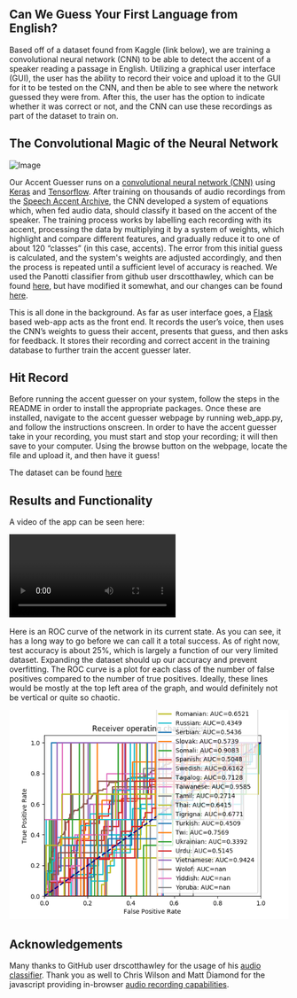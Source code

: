 ## Can We Guess Your First Language from English?

Based off of a dataset found from Kaggle (link below), we are training a convolutional neural network (CNN) to be able to detect the accent of a speaker reading a passage in English. Utilizing a graphical user interface (GUI), the user has the ability to record their voice and upload it to the GUI for it to be tested on the CNN, and then be able to see where the network guessed they were from. After this, the user has the option to indicate whether it was correct or not, and the CNN can use these recordings as part of the dataset to train on.

## The Convolutional Magic of the Neural Network

![Image](images/flowChart.png)

Our Accent Guesser runs on a [convolutional neural network (CNN)](https://en.wikipedia.org/wiki/Convolutional_neural_network) using [Keras](https://keras.io/) and [Tensorflow](https://www.tensorflow.org/). After training on thousands of audio recordings from the [Speech Accent Archive](http://accent.gmu.edu/), the CNN developed a system of equations which, when fed audio data, should classify it based on the accent of the speaker. The training process works by labelling each recording with its accent, processing the data by multiplying it by a system of weights, which highlight and compare different features, and gradually reduce it to one of about 120 “classes” (in this case, accents). The error from this initial guess is calculated, and the system's weights are adjusted accordingly, and then the process is repeated until a sufficient level of accuracy is reached. We used the Panotti classifier from github user drscotthawley, which can be found [here](https://github.com/drscotthawley/panotti), but have modified it somewhat, and our changes can be found [here](https://github.com/JonahSpicher/NewClassifier).

This is all done in the background. As far as user interface goes, a [Flask](http://flask.pocoo.org/) based web-app acts as the front end. It records the user’s voice, then uses the CNN’s weights to guess their accent, presents that guess, and then asks for feedback. It stores their recording and correct accent in the training database to further train the accent guesser later.


## Hit Record

Before running the accent guesser on your system, follow the steps in the README in order to install the appropriate packages. Once these are installed, navigate to the accent guesser webpage by running web_app.py, and follow the instructions onscreen. In order to have the accent guesser take in your recording, you must start and stop your recording; it will then save to your computer. Using the browse button on the webpage, locate the file and upload it, and then have it guess!

The dataset can be found [here](https://www.kaggle.com/rtatman/speech-accent-archive)


## Results and Functionality

A video of the app can be seen here:

![Video](videos/AccentGuesser.mp4)

Here is an ROC curve of the network in its current state. As you can see, it has a long way to go before we can call it a total success. As of right now, test accuracy is about 25%, which is largely a function of our very limited dataset. Expanding the dataset should up our accuracy and prevent overfitting. The ROC curve is a plot for each class of the number of false positives compared to the number of true positives. Ideally, these lines would be mostly at the top left area of the graph, and would definitely not be vertical or quite so chaotic.

![Image](images/roc_curves.png)

## Acknowledgements

Many thanks to GitHub user drscotthawley for the usage of his [audio classifier](https://github.com/drscotthawley/panotti).
Thank you as well to Chris Wilson and Matt Diamond for the javascript providing in-browser [audio recording capabilities](https://webaudiodemos.appspot.com/AudioRecorder/index.html).
